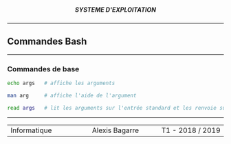 <h5 style="text-align: center"> SYSTEME D'EXPLOITATION </h5>

------

## **Commandes Bash**

------

### Commandes de base

```bash
echo args 	# affiche les arguments
```

```bash
man arg 	# affiche l'aide de l'argument
```

```bash
read args	# lit les arguments sur l'entrée standard et les renvoie sur la 			sortie standard
```



------

<table width="90%">
<tr>
<td style="width: 30%; text-align: left; background:transparent; border:0;">Informatique</td>
<td style="width: 30%; text-align: center; background:transparent; border:0;">Alexis Bagarre</td>
<td style="width: 30%; text-align: right; background:transparent; border:0;">T1 - 2018 / 2019</td>
</tr>
</table>